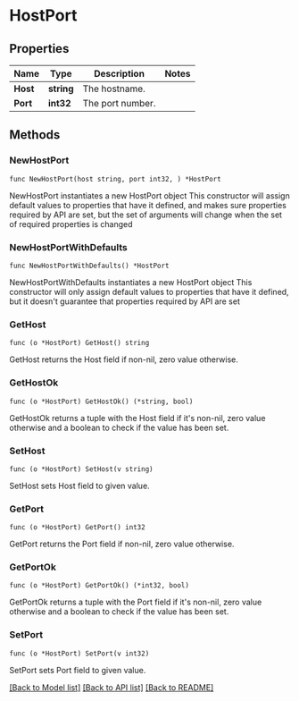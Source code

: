 # HostPort

## Properties

Name | Type | Description | Notes
------------ | ------------- | ------------- | -------------
**Host** | **string** | The hostname. | 
**Port** | **int32** | The port number. | 

## Methods

### NewHostPort

`func NewHostPort(host string, port int32, ) *HostPort`

NewHostPort instantiates a new HostPort object
This constructor will assign default values to properties that have it defined,
and makes sure properties required by API are set, but the set of arguments
will change when the set of required properties is changed

### NewHostPortWithDefaults

`func NewHostPortWithDefaults() *HostPort`

NewHostPortWithDefaults instantiates a new HostPort object
This constructor will only assign default values to properties that have it defined,
but it doesn't guarantee that properties required by API are set

### GetHost

`func (o *HostPort) GetHost() string`

GetHost returns the Host field if non-nil, zero value otherwise.

### GetHostOk

`func (o *HostPort) GetHostOk() (*string, bool)`

GetHostOk returns a tuple with the Host field if it's non-nil, zero value otherwise
and a boolean to check if the value has been set.

### SetHost

`func (o *HostPort) SetHost(v string)`

SetHost sets Host field to given value.


### GetPort

`func (o *HostPort) GetPort() int32`

GetPort returns the Port field if non-nil, zero value otherwise.

### GetPortOk

`func (o *HostPort) GetPortOk() (*int32, bool)`

GetPortOk returns a tuple with the Port field if it's non-nil, zero value otherwise
and a boolean to check if the value has been set.

### SetPort

`func (o *HostPort) SetPort(v int32)`

SetPort sets Port field to given value.



[[Back to Model list]](../README.md#documentation-for-models) [[Back to API list]](../README.md#documentation-for-api-endpoints) [[Back to README]](../README.md)


